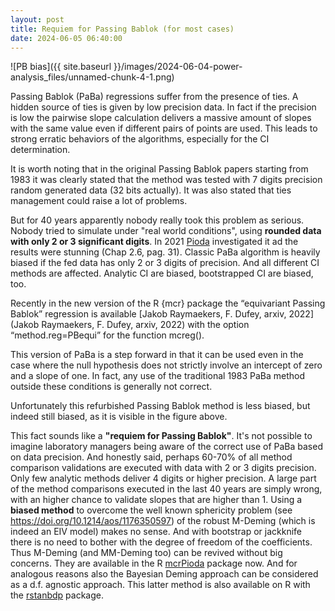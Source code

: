 ```yaml
---
layout: post
title: Requiem for Passing Bablok (for most cases)
date: 2024-06-05 06:40:00
---
```


![PB bias]({{ site.baseurl }}/images/2024-06-04-power-analysis_files/unnamed-chunk-4-1.png)

Passing Bablok (PaBa) regressions suffer from the presence of ties. A hidden source of ties is given by low precision data. In fact if the precision is low the pairwise slope calculation delivers a massive amount of slopes with the same value even if different pairs of points are used. This leads to strong erratic behaviors of the algorithms, especially for the CI determination.

It is worth noting that in the original Passing Bablok papers starting from 1983 it was clearly stated that the method was tested with 7 digits precision random generated data (32 bits actually). It was also stated that ties management could raise a lot of problems.

But for 40 years apparently nobody really took this problem as serious. Nobody tried to simulate under "real world conditions", using **rounded data with only 2 or 3 significant digits**. In 2021 [Pioda](https://arxiv.org/pdf/2105.04628) investigated it ad the results were stunning (Chap 2.6, pag. 31). Classic PaBa algorithm is heavily biased if the fed data has only 2 or 3 digits of precision. And all different CI methods are affected. Analytic CI are biased, bootstrapped CI are biased, too.

Recently in the new version of the R {mcr} package the “equivariant Passing Bablok” regression is available [Jakob Raymaekers, F. Dufey, arxiv, 2022](Jakob Raymaekers, F. Dufey, arxiv, 2022) with the option “method.reg=PBequi” for the function mcreg().

This version of PaBa is a step forward in that it can be used even in the case where the null hypothesis does not strictly involve an intercept of zero and a slope of one. In fact, any use of the traditional 1983 PaBa method outside these conditions is generally not correct.

Unfortunately this refurbished Passing Bablok method is less biased, but indeed still biased, as it is visible in the figure above.

This fact sounds like a **"requiem for Passing Bablok"**. It's not possible to imagine laboratory managers being aware of the correct use of PaBa based on data precision. And honestly said, perhaps 60-70% of all method comparison validations are executed with data with 2 or 3 digits precision. Only few analytic methods deliver 4 digits or higher precision. A large part of the method comparisons executed in the last 40 years are simply wrong, with an higher chance to validate slopes that are higher than 1. Using a **biased method** to overcome the well known sphericity problem (see https://doi.org/10.1214/aos/1176350597) of the robust M-Deming (which is indeed an EIV model) makes no sense. And with bootstrap or jackknife there is no need to bother with the degree of freedom of the coefficients. Thus M-Deming (and MM-Deming too) can be revived without big concerns. They are available in the R [mcrPioda](https://cran.r-project.org/package=mcrPioda) package now. And for analogous reasons also the Bayesian Deming approach can be considered as a d.f. agnostic approach. This latter method is also available on R with the [rstanbdp](https://cran.r-project.org/package=rstanbdp) package.
